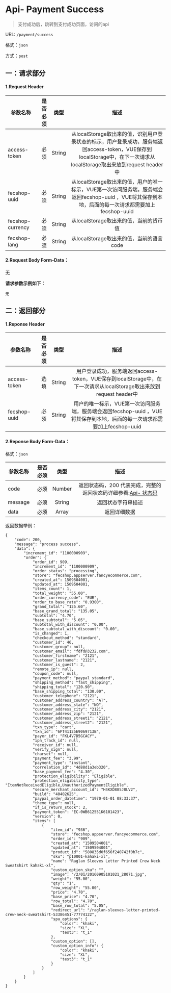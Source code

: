 Api- Payment Success
================

> 支付成功后，跳转到支付成功页面，访问的api

URL: `/payment/success`

格式：`json`

方式：`post`


一：请求部分
---------

#### 1.Request Header


| 参数名称          | 是否必须    |  类型        |  描述     |
| ------------------| -----:      | :----:       |:----:     |
| access-token      | 必须        |   String     | 从localStorage取出来的值，识别用户登录状态的标示，用户登录成功，服务端返回access-token，VUE保存到localStorage中，在下一次请求从localStorage取出来放到request header中   |
| fecshop-uuid      | 必须        |   String     | 从localStorage取出来的值，用户的唯一标示，VUE第一次访问服务端，服务端会返回fecshop-uuid ，VUE将其保存到本地，后面的每一次请求都需要加上fecshop-uuid    |
| fecshop-currency  | 必须        |   String     | 从localStorage取出来的值，当前的货币值  |
| fecshop-lang      | 必须        |   String     | 从localStorage取出来的值，当前的语言code  |


#### 2.Request Body Form-Data：

无

**请求参数示例如下：**

```
无
```

二：返回部分
----------

#### 1.Reponse Header

| 参数名称          | 是否必须    |  类型        |  描述     |
| ------------------| -----:      | :----:       |:----:     |
| access-token      | 选填        |   String     | 用户登录成功，服务端返回access-token，VUE保存到localStorage中，在下一次请求从localStorage取出来放到request header中   |
| fecshop-uuid      | 必须        |   String     | 用户的唯一标示，VUE第一次访问服务端，服务端会返回fecshop-uuid ，VUE将其保存到本地，后面的每一次请求都需要加上fecshop-uuid    |

#### 2.Reponse Body Form-Data：

格式：`json`

| 参数名称        | 是否必须    |  类型       |  描述        |
| ----------------| -----:      | :----:      |:----:        | 
| code            | 必须        |   Number    | 返回状态码，200 代表完成，完整的返回状态码详细参看:[Api- 状态码](fecshop-server-return-code.md) |
| message         | 必须        |   String    | 返回状态字符串描述  |
| data            | 必须        |   Array     | 返回详细数据        |

返回数据举例：

```
{
    "code": 200,
    "message": "process success",
    "data": {
        "increment_id": "1100000909",
        "order": {
            "order_id": 909,
            "increment_id": "1100000909",
            "order_status": "processing",
            "store": "fecshop.appserver.fancyecommerce.com",
            "created_at": 1509504001,
            "updated_at": 1509504001,
            "items_count": 1,
            "total_weight": "55.00",
            "order_currency_code": "EUR",
            "order_to_base_rate": "0.9300",
            "grand_total": "125.60",
            "base_grand_total": "135.05",
            "subtotal": "4.70",
            "base_subtotal": "5.05",
            "subtotal_with_discount": "0.00",
            "base_subtotal_with_discount": "0.00",
            "is_changed": 1,
            "checkout_method": "standard",
            "customer_id": 46,
            "customer_group": null,
            "customer_email": "fdfd@3232.com",
            "customer_firstname": "2121",
            "customer_lastname": "2121",
            "customer_is_guest": 2,
            "remote_ip": null,
            "coupon_code": null,
            "payment_method": "paypal_standard",
            "shipping_method": "fast_shipping",
            "shipping_total": "120.90",
            "base_shipping_total": "130.00",
            "customer_telephone": "2121",
            "customer_address_country": "AT",
            "customer_address_state": "NO",
            "customer_address_city": "2121",
            "customer_address_zip": "2121",
            "customer_address_street1": "2121",
            "customer_address_street2": "2121",
            "txn_type": "cart",
            "txn_id": "6PT41125E9069713B",
            "payer_id": "FKL4V7D5GCACY",
            "ipn_track_id": null,
            "receiver_id": null,
            "verify_sign": null,
            "charset": null,
            "payment_fee": "3.99",
            "payment_type": "instant",
            "correlation_id": "4d88d1a3eb320",
            "base_payment_fee": "4.30",
            "protection_eligibility": "Eligible",
            "protection_eligibility_type": "ItemNotReceivedEligible,UnauthorizedPaymentEligible",
            "secure_merchant_account_id": "H4KXD885J8LV2",
            "build": "40402625",
            "paypal_order_datetime": "1970-01-01 08:33:37",
            "theme_type": null,
            "if_is_return_stock": 2,
            "payment_token": "EC-0WB612551K6101423",
            "version": 0,
            "items": [
                {
                    "item_id": "936",
                    "store": "fecshop.appserver.fancyecommerce.com",
                    "order_id": "909",
                    "created_at": "1509504001",
                    "updated_at": "1509504001",
                    "product_id": "580835d0f656f240742f0b7c",
                    "sku": "p10001-kahaki-xl",
                    "name": "Raglan Sleeves Letter Printed Crew Neck Sweatshirt kahaki-xl",
                    "custom_option_sku": "",
                    "image": "/2/01/20160905101021_28071.jpg",
                    "weight": "55.00",
                    "qty": "1",
                    "row_weight": "55.00",
                    "price": "4.70",
                    "base_price": "4.70",
                    "row_total": "4.70",
                    "base_row_total": "5.05",
                    "redirect_url": "/raglan-sleeves-letter-printed-crew-neck-sweatshirt-53386451-77774122",
                    "spu_options": {
                        "color": "khaki",
                        "size": "XL",
                        "test3": "t_1"
                    },
                    "custom_option": [],
                    "custom_option_info": {
                        "color": "khaki",
                        "size": "XL",
                        "test3": "t_1"
                    }
                }
            ]
        }
    }
}
```
